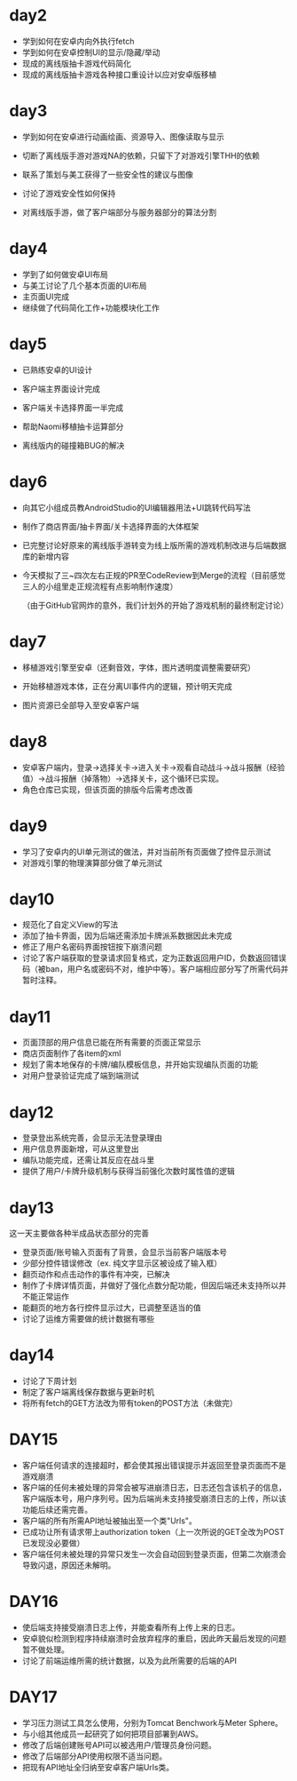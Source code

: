 # day2

* 学到如何在安卓内向外执行fetch
* 学到如何在安卓控制UI的显示/隐藏/举动
* 现成的离线版抽卡游戏代码简化
* 现成的离线版抽卡游戏各种接口重设计以应对安卓版移植

# day3

* 学到如何在安卓进行动画绘画、资源导入、图像读取与显示

* 切断了离线版手游对游戏NA的依赖，只留下了对游戏引擎THH的依赖

* 联系了策划与美工获得了一些安全性的建议与图像

* 讨论了游戏安全性如何保持

* 对离线版手游，做了客户端部分与服务器部分的算法分割

# day4

* 学到了如何做安卓UI布局
* 与美工讨论了几个基本页面的UI布局
* 主页面UI完成
* 继续做了代码简化工作+功能模块化工作
# day5

* 已熟练安卓的UI设计

* 客户端主界面设计完成

* 客户端关卡选择界面一半完成

* 帮助Naomi移植抽卡运算部分

* 离线版内的碰撞箱BUG的解决

# day6

* 向其它小组成员教AndroidStudio的UI编辑器用法+UI跳转代码写法

* 制作了商店界面/抽卡界面/关卡选择界面的大体框架

* 已完整讨论好原来的离线版手游转变为线上版所需的游戏机制改进与后端数据库的新增内容

* 今天模拟了三~四次左右正规的PR至CodeReview到Merge的流程（目前感觉三人的小组里走正规流程有点影响制作速度）

  （由于GitHub官网炸的意外，我们计划外的开始了游戏机制的最终制定讨论）

# day7

* 移植游戏引擎至安卓（还剩音效，字体，图片透明度调整需要研究）

* 开始移植游戏本体，正在分离UI事件内的逻辑，预计明天完成

* 图片资源已全部导入至安卓客户端

# day8

* 安卓客户端内，登录->选择关卡->进入关卡->观看自动战斗->战斗报酬（经验值）->战斗报酬（掉落物）->选择关卡，这个循环已实现。
* 角色仓库已实现，但该页面的排版今后需考虑改善

# day9

* 学习了安卓内的UI单元测试的做法，并对当前所有页面做了控件显示测试
* 对游戏引擎的物理演算部分做了单元测试

# day10

* 规范化了自定义View的写法
* 添加了抽卡界面，因为后端还需添加卡牌派系数据因此未完成
* 修正了用户名密码界面按钮按下崩溃问题
* 讨论了客户端获取的登录请求回复格式，定为正数返回用户ID，负数返回错误码（被ban，用户名或密码不对，维护中等）。客户端相应部分写了所需代码并暂时注释。

# day11

* 页面顶部的用户信息已能在所有需要的页面正常显示
* 商店页面制作了各item的xml
* 规划了需本地保存的卡牌/编队模板信息，并开始实现编队页面的功能
* 对用户登录验证完成了端到端测试

# day12

* 登录登出系统完善，会显示无法登录理由
* 用户信息界面新增，可从这里登出
* 编队功能完成，还需让其反应在战斗里
* 提供了用户/卡牌升级机制与获得当前强化次数时属性值的逻辑

# day13

这一天主要做各种半成品状态部分的完善

* 登录页面/账号输入页面有了背景，会显示当前客户端版本号
* 少部分控件错误修改（ex. 纯文字显示区被设成了输入框）
* 翻页动作和点击动作的事件有冲突，已解决
* 制作了卡牌详情页面，并做好了强化点数分配功能，但因后端还未支持所以并不能正常运作
* 能翻页的地方各行控件显示过大，已调整至适当的值
* 讨论了运维方需要做的统计数据有哪些

# day14

* 讨论了下周计划
* 制定了客户端离线保存数据与更新时机
* 将所有fetch的GET方法改为带有token的POST方法（未做完）

# DAY15

* 客户端任何请求的连接超时，都会使其报出错误提示并返回至登录页面而不是游戏崩溃
* 客户端的任何未被处理的异常会被写进崩溃日志，日志还包含该机子的信息，客户端版本号，用户序列号。因为后端尚未支持接受崩溃日志的上传，所以该功能后续还需完善。
* 客户端的所有所需API地址被抽出至一个类"Urls"。
* 已成功让所有请求带上authorization token（上一次所说的GET全改为POST已发现没必要做）
* 客户端任何未被处理的异常只发生一次会自动回到登录页面，但第二次崩溃会导致闪退，原因还未解明。

# DAY16

* 使后端支持接受崩溃日志上传，并能查看所有上传上来的日志。
* 安卓貌似检测到程序持续崩溃时会放弃程序的重启，因此昨天最后发现的问题暂不做处理。
* 讨论了前端运维所需的统计数据，以及为此所需要的后端的API

# DAY17

* 学习压力测试工具怎么使用，分别为Tomcat Benchwork与Meter Sphere。
* 与小组其他成员一起研究了如何把项目部署到AWS。
* 修改了后端创建账号API可以被选用户/管理员身份问题。
* 修改了后端部分API使用权限不适当问题。
* 把现有API地址全归纳至安卓客户端Urls类。